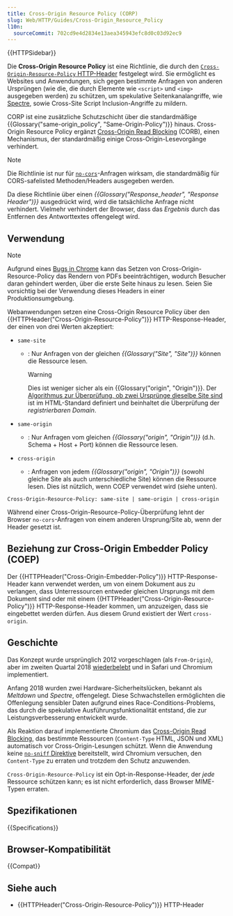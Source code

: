 ```yaml
---
title: Cross-Origin Resource Policy (CORP)
slug: Web/HTTP/Guides/Cross-Origin_Resource_Policy
l10n:
  sourceCommit: 702cd9e4d2834e13aea345943efc8d0c03d92ec9
---
```


{{HTTPSidebar}}

Die **Cross-Origin Resource Policy** ist eine Richtlinie, die durch den [`Cross-Origin-Resource-Policy` HTTP-Header](/de/docs/Web/HTTP/Reference/Headers/Cross-Origin-Resource-Policy) festgelegt wird. Sie ermöglicht es Websites und Anwendungen, sich gegen bestimmte Anfragen von anderen Ursprüngen (wie die, die durch Elemente wie `<script>` und `<img>` ausgegeben werden) zu schützen, um spekulative Seitenkanalangriffe, wie [Spectre](<https://en.wikipedia.org/wiki/Spectre_(security_vulnerability)>), sowie Cross-Site Script Inclusion-Angriffe zu mildern.

CORP ist eine zusätzliche Schutzschicht über die standardmäßige {{Glossary("same-origin_policy", "Same-Origin-Policy")}} hinaus. Cross-Origin Resource Policy ergänzt [Cross-Origin Read Blocking](https://fetch.spec.whatwg.org/#corb) (CORB), einen Mechanismus, der standardmäßig einige Cross-Origin-Lesevorgänge verhindert.

> [!NOTE]
> Die Richtlinie ist nur für [`no-cors`](https://fetch.spec.whatwg.org/#concept-request-mode)-Anfragen wirksam, die standardmäßig für CORS-safelisted Methoden/Headers ausgegeben werden.

Da diese Richtlinie über einen _{{Glossary("Response_header", "Response Header")}}_ ausgedrückt wird, wird die tatsächliche Anfrage nicht verhindert. Vielmehr verhindert der Browser, dass das _Ergebnis_ durch das Entfernen des Antworttextes offengelegt wird.

## Verwendung

> [!NOTE]
> Aufgrund eines [Bugs in Chrome](https://crbug.com/1074261) kann das Setzen von Cross-Origin-Resource-Policy das Rendern von PDFs beeinträchtigen, wodurch Besucher daran gehindert werden, über die erste Seite hinaus zu lesen. Seien Sie vorsichtig bei der Verwendung dieses Headers in einer Produktionsumgebung.

Webanwendungen setzen eine Cross-Origin Resource Policy über den {{HTTPHeader("Cross-Origin-Resource-Policy")}} HTTP-Response-Header, der einen von drei Werten akzeptiert:

- `same-site`

  - : Nur Anfragen von der gleichen _{{Glossary("Site", "Site")}}_ können die Ressource lesen.

    > [!WARNING]
    > Dies ist weniger sicher als ein {{Glossary("origin", "Origin")}}. Der [Algorithmus zur Überprüfung, ob zwei Ursprünge dieselbe Site sind](https://html.spec.whatwg.org/multipage/origin.html#same-site) ist im HTML-Standard definiert und beinhaltet die Überprüfung der _registrierbaren Domain_.

- `same-origin`
  - : Nur Anfragen vom gleichen _{{Glossary("origin", "Origin")}}_ (d.h. Schema + Host + Port) können die Ressource lesen.
- `cross-origin`
  - : Anfragen von jedem _{{Glossary("origin", "Origin")}}_ (sowohl gleiche Site als auch unterschiedliche Site) können die Ressource lesen. Dies ist nützlich, wenn COEP verwendet wird (siehe unten).

```http
Cross-Origin-Resource-Policy: same-site | same-origin | cross-origin
```

Während einer Cross-Origin-Resource-Policy-Überprüfung lehnt der Browser `no-cors`-Anfragen von einem anderen Ursprung/Site ab, wenn der Header gesetzt ist.

## Beziehung zur Cross-Origin Embedder Policy (COEP)

Der {{HTTPHeader("Cross-Origin-Embedder-Policy")}} HTTP-Response-Header kann verwendet werden, um von einem Dokument aus zu verlangen, dass Unterressourcen entweder gleichen Ursprungs mit dem Dokument sind oder mit einem {{HTTPHeader("Cross-Origin-Resource-Policy")}} HTTP-Response-Header kommen, um anzuzeigen, dass sie eingebettet werden dürfen. Aus diesem Grund existiert der Wert `cross-origin`.

## Geschichte

Das Konzept wurde ursprünglich 2012 vorgeschlagen (als `From-Origin`), aber im zweiten Quartal 2018 [wiederbelebt](https://github.com/whatwg/fetch/issues/687) und in Safari und Chromium implementiert.

Anfang 2018 wurden zwei Hardware-Sicherheitslücken, bekannt als _Meltdown_ und _Spectre_, offengelegt. Diese Schwachstellen ermöglichten die Offenlegung sensibler Daten aufgrund eines Race-Conditions-Problems, das durch die spekulative Ausführungsfunktionalität entstand, die zur Leistungsverbesserung entwickelt wurde.

Als Reaktion darauf implementierte Chromium das [Cross-Origin Read Blocking](https://fetch.spec.whatwg.org/#corb), das bestimmte Ressourcen (`Content-Type` HTML, JSON und XML) automatisch vor Cross-Origin-Lesungen schützt. Wenn die Anwendung keine [`no-sniff` Direktive](/de/docs/Web/HTTP/Reference/Headers/X-Content-Type-Options) bereitstellt, wird Chromium versuchen, den `Content-Type` zu erraten und trotzdem den Schutz anzuwenden.

`Cross-Origin-Resource-Policy` ist ein Opt-in-Response-Header, der _jede_ Ressource schützen kann; es ist nicht erforderlich, dass Browser MIME-Typen erraten.

## Spezifikationen

{{Specifications}}

## Browser-Kompatibilität

{{Compat}}

## Siehe auch

- {{HTTPHeader("Cross-Origin-Resource-Policy")}} HTTP-Header
